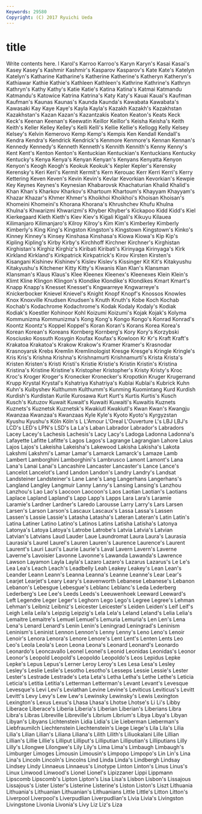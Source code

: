 ```yaml
---
Keywords: 29580 
Copyright: (C) 2017 Ryuichi Ueda
---
```


# title

Write contents here.
l Karol's Karroo Karroo's Karyn Karyn's Kasai Kasai's
Kasey Kasey's Kashmir Kashmir's Kasparov Kasparov's Kate Kate's Katelyn Katelyn's
Katharine Katharine's Katherine Katherine's Katheryn Katheryn's Kathiawar Kathie Kathie's Kathleen
Kathleen's Kathrine Kathrine's Kathryn Kathryn's Kathy Kathy's Katie Katie's Katina
Katina's Katmai Katmandu Katmandu's Katowice Katrina Katrina's Katy Katy's Kauai
Kauai's Kaufman Kaufman's Kaunas Kaunas's Kaunda Kaunda's Kawabata Kawabata's Kawasaki
Kay Kaye Kaye's Kayla Kayla's Kazakh Kazakh's Kazakhstan Kazakhstan's Kazan
Kazan's Kazantzakis Keaton Keaton's Keats Keck Keck's Keenan Keenan's Keewatin
Keillor Keillor's Keisha Keisha's Keith Keith's Keller Kelley Kelley's Kelli
Kelli's Kellie Kellie's Kellogg Kelly Kelsey Kelsey's Kelvin Kemerovo Kemp
Kemp's Kempis Ken Kendall Kendall's Kendra Kendra's Kendrick Kendrick's Kenmore
Kenmore's Kennan Kennan's Kennedy Kennedy's Kenneth Kenneth's Kennith Kennith's Kenny
Kenny's Kent Kent's Kenton Kenton's Kentuckian Kentuckian's Kentuckians Kentucky Kentucky's
Kenya Kenya's Kenyan Kenyan's Kenyans Kenyatta Kenyon Kenyon's Keogh Keogh's
Keokuk Keokuk's Kepler Kepler's Kerensky Kerensky's Keri Keri's Kermit Kermit's
Kern Kerouac Kerr Kerri Kerri's Kerry Kettering Keven Keven's Kevin
Kevin's Kevlar Kevorkian Kevorkian's Kewpie Key Keynes Keynes's Keynesian Khabarovsk
Khachaturian Khalid Khalid's Khan Khan's Kharkov Kharkov's Khartoum Khartoum's Khayyam
Khayyam's Khazar Khazar's Khmer Khmer's Khoikhoi Khoikhoi's Khoisan Khoisan's Khomeini
Khomeini's Khorana Khorana's Khrushchev Khufu Khulna Khulna's Khwarizmi Khwarizmi's Khyber
Khyber's Kickapoo Kidd Kidd's Kiel Kierkegaard Kieth Kieth's Kiev Kiev's
Kigali Kigali's Kikuyu Kilauea Kilimanjaro Kilimanjaro's Kilroy Kilroy's Kim Kim's
Kimberley Kimberly Kimberly's King King's Kingston Kingston's Kingstown Kingstown's Kinko's
Kinney Kinney's Kinsey Kinshasa Kinshasa's Kiowa Kiowa's Kip Kip's Kipling
Kipling's Kirby Kirby's Kirchhoff Kirchner Kirchner's Kirghistan Kirghistan's Kirghiz Kirghiz's
Kiribati Kiribati's Kirinyaga Kirinyaga's Kirk Kirkland Kirkland's Kirkpatrick Kirkpatrick's Kirov
Kirsten Kirsten's Kisangani Kishinev Kishinev's Kislev Kislev's Kissinger Kit Kit's
Kitakyushu Kitakyushu's Kitchener Kitty Kitty's Kiwanis Klan Klan's Klansman Klansman's
Klaus Klaus's Klee Kleenex Kleenex's Kleenexes Klein Klein's Klimt Kline
Klingon Klingon's Klondike Klondike's Klondikes Kmart Kmart's Knapp Knapp's Knesset
Knesset's Kngwarreye Kngwarreye's Knickerbocker Knievel Knievel's Knight Knopf Knopf's Knossos
Knowles Knox Knoxville Knudsen Knudsen's Knuth Knuth's Kobe Koch Kochab
Kochab's Kodachrome Kodachrome's Kodak Kodaly Kodaly's Kodiak Kodiak's Koestler Kohinoor
Kohl Koizumi Koizumi's Kojak Kojak's Kolyma Kommunizma Kommunizma's Kong Kong's
Kongo Kongo's Konrad Konrad's Koontz Koontz's Koppel Koppel's Koran Koran's
Korans Korea Korea's Korean Korean's Koreans Kornberg Kornberg's Kory Kory's
Korzybski Kosciusko Kossuth Kosygin Koufax Koufax's Kowloon Kr Kr's Kraft
Kraft's Krakatoa Krakatoa's Krakow Krakow's Kramer Kramer's Krasnodar Krasnoyarsk Krebs
Kremlin Kremlinologist Kresge Kresge's Kringle Kringle's Kris Kris's Krishna Krishna's
Krishnamurti Krishnamurti's Krista Krista's Kristen Kristen's Kristi Kristi's Kristie Kristie's
Kristin Kristin's Kristina Kristina's Kristine Kristine's Kristopher Kristopher's Kristy Kristy's
Kroc Kroc's Kroger Kroger's Kronecker Kronecker's Kropotkin Kruger Krugerrand Krupp
Krystal Krystal's Kshatriya Kshatriya's Kublai Kublai's Kubrick Kuhn Kuhn's Kuibyshev
Kulthumm Kulthumm's Kunming Kuomintang Kurd Kurdish Kurdish's Kurdistan Kurile Kurosawa
Kurt Kurt's Kurtis Kurtis's Kusch Kusch's Kutuzov Kuwait Kuwait's Kuwaiti
Kuwaiti's Kuwaitis Kuznets Kuznets's Kuznetsk Kuznetsk's Kwakiutl Kwakiutl's Kwan Kwan's
Kwangju Kwanzaa Kwanzaa's Kwanzaas Kyle Kyle's Kyoto Kyoto's Kyrgyzstan Kyushu
Kyushu's Köln Köln's L L'Amour L'Oreal L'Ouverture L's LBJ LBJ's
LCD's LED's LPN's LSD's La La's Laban Labrador Labrador's Labradors
Lacey Lacey's Lachesis Lachesis's Lacy Lacy's Ladoga Ladonna Ladonna's Lafayette
Lafitte Lafitte's Lagos Lagos's Lagrange Lagrangian Lahore Laius Lajos Lajos's
Lakeisha Lakeisha's Lakewood Lakisha Lakisha's Lakota Lakshmi Lakshmi's Lamar Lamar's
Lamarck Lamarck's Lamaze Lamb Lambert Lamborghini Lamborghini's Lambrusco Lamont Lamont's
Lana Lana's Lanai Lanai's Lancashire Lancaster Lancaster's Lance Lance's Lancelot
Lancelot's Land Landon Landon's Landry Landry's Landsat Landsteiner Landsteiner's Lane
Lane's Lang Langerhans Langerhans's Langland Langley Langmuir Lanny Lanny's Lansing
Lansing's Lanzhou Lanzhou's Lao Lao's Laocoon Laocoon's Laos Laotian Laotian's
Laotians Laplace Lapland Lapland's Lapp Lapp's Lapps Lara Lara's Laramie
Laramie's Lardner Lardner's Laredo Larousse Larry Larry's Lars Larsen Larsen's
Larson Larson's Lascaux Lascaux's Lassa Lassa's Lassen Lassen's Lassie Lassie's
Latasha Latasha's Lateran Lateran's Latin Latin's Latina Latiner Latino Latino's
Latinos Latins Latisha Latisha's Latonya Latonya's Latoya Latoya's Latrobe Latrobe's
Latvia Latvia's Latvian Latvian's Latvians Laud Lauder Laue Laundromat Laura
Laura's Laurasia Laurasia's Laurel Laurel's Lauren Lauren's Laurence Laurence's Laurent
Laurent's Lauri Lauri's Laurie Laurie's Laval Lavern Lavern's Laverne Laverne's
Lavoisier Lavonne Lavonne's Lawanda Lawanda's Lawrence Lawson Layamon Layla Layla's
Lazaro Lazaro's Lazarus Lazarus's Le Le's Lea Lea's Leach Leach's
Leadbelly Leah Leakey Leakey's Lean Lean's Leander Leann Leann's Leanna
Leanna's Leanne Leanne's Lear Lear's Learjet Learjet's Leary Leary's Leavenworth
Lebanese Lebanese's Lebanon Lebanon's Lebesgue Lebesgue's Leblanc Leblanc's Leda Lederberg
Lederberg's Lee Lee's Leeds Leeds's Leeuwenhoek Leeward Leeward's Left Legendre
Leger Leger's Leghorn Lego Lego's Legree Legree's Lehman Lehman's Leibniz
Leibniz's Leicester Leicester's Leiden Leiden's Leif Leif's Leigh Leila Leila's
Leipzig Leipzig's Lela Lela's Leland Leland's Lelia Lelia's Lemaitre Lemaitre's
Lemuel Lemuel's Lemuria Lemuria's Len Len's Lena Lena's Lenard Lenard's
Lenin Lenin's Leningrad Leningrad's Leninism Leninism's Leninist Lennon Lennon's Lenny
Lenny's Leno Leno's Lenoir Lenoir's Lenora Lenora's Lenore Lenore's Lent
Lent's Lenten Lents Leo Leo's Leola Leola's Leon Leona Leona's
Leonard Leonard's Leonardo Leonardo's Leoncavallo Leonel Leonel's Leonid Leonidas Leonidas's
Leonor Leonor's Leopold Leopold's Leopoldo Leopoldo's Leos Lepidus Lepke Lepke's
Lepus Lepus's Lerner Leroy Leroy's Les Lesa Lesa's Lesley Lesley's
Leslie Leslie's Lesotho Lesotho's Lesseps Lessie Lessie's Lester Lester's Lestrade
Lestrade's Leta Leta's Letha Letha's Lethe Lethe's Leticia Leticia's Letitia
Letitia's Letterman Letterman's Levant Levant's Levesque Levesque's Levi Levi's Leviathan
Levine Levine's Leviticus Leviticus's Levitt Levitt's Levy Levy's Lew Lew's
Lewinsky Lewinsky's Lewis Lexington Lexington's Lexus Lexus's Lhasa Lhasa's Lhotse
Lhotse's Li Li's Libby Liberace Liberace's Liberia Liberia's Liberian Liberian's
Liberians Libra Libra's Libras Libreville Libreville's Librium Librium's Libya Libya's
Libyan Libyan's Libyans Lichtenstein Lidia Lidia's Lie Lieberman Lieberman's Liebfraumilch
Liechtenstein Liechtenstein's Liege Liege's Lila Lila's Lilia Lilia's Lilian Lilian's
Liliana Liliana's Lilith Lilith's Liliuokalani Lille Lillian Lillian's Lillie Lillie's
Lilliput Lilliput's Lilliputian Lilliputian's Lilliputians Lilly Lilly's Lilongwe Lilongwe's Lily
Lily's Lima Lima's Limbaugh Limbaugh's Limburger Limoges Limousin Limousin's Limpopo
Limpopo's Lin Lin's Lina Lina's Lincoln Lincoln's Lincolns Lind Linda
Linda's Lindbergh Lindsay Lindsey Lindy Linnaeus Linnaeus's Linotype Linton Linton's
Linus Linus's Linux Linwood Linwood's Lionel Lionel's Lipizzaner Lippi Lippmann
Lipscomb Lipscomb's Lipton Lipton's Lisa Lisa's Lisbon Lisbon's Lissajous Lissajous's
Lister Lister's Listerine Listerine's Liston Liston's Liszt Lithuania Lithuania's Lithuanian
Lithuanian's Lithuanians Little Little's Litton Litton's Liverpool Liverpool's Liverpudlian Liverpudlian's
Livia Livia's Livingston Livingstone Livonia Livonia's Livy Liz Liz's Liza
